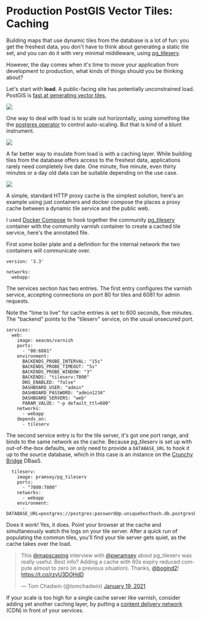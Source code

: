# Production PostGIS Vector Tiles: Caching

Building maps that use dynamic tiles from the database is a lot of fun: you get the freshest data, you don't have to think about generating a static tile set, and you can do it with very minimal middleware, using [pg_tileserv](https://info.crunchydata.com/blog/crunchy-spatial-tile-serving).

However, the day comes when it's time to move your application from development to production, what kinds of things should you be thinking about?

Let's start with **load**. A public-facing site has potentially unconstrained load. PostGIS is [fast at generating vector tiles](https://rmr.ninja/2020-11-19-waiting-for-postgis-3-1-mvt/), 

<img src="https://docs.google.com/drawings/d/e/2PACX-1vThk5xK5zEfmipUZNk1JHA3tpd667YRCudmL5qTNsKPZY3RQsIsw-veGm2JR1P3fY2p1rRITrcL6Ta0/pub?w=676&h=210" />

One way to deal with load is to scale out horizontally, using something like the [postgres operator](https://github.com/CrunchyData/postgres-operator) to control auto-scaling. But that is kind of a blunt instrument.

<img src="https://docs.google.com/drawings/d/e/2PACX-1vTkpaK1rsgbFQcFYmPd_thXwifkwlmIBH2AVJO_uLYsSo8fOHL0JgGwvixThNuwCddZrDX03sLwYBbw/pub?w=682&h=277" />

A far better way to insulate from load is with a caching layer. While building tiles from the database offers access to the freshest data, applications rarely need completely live date. One minute, five minute, even thirty minutes or a day old data can be suitable depending on the use case.

<img src="https://docs.google.com/drawings/d/e/2PACX-1vRjpBEKkpw2F1BgxTk34MqT9obfLVmq9xh9-kAOdjxPG7IolOclY0SkfPebZsGroHPdLwZLUSHmiIq0/pub?w=827&h=211" />

A simple, standard HTTP proxy cache is the simplest solution, here's an example using just containers and docker compose the places a proxy cache between a dynamic tile service and the public web.

I used [Docker Compose](https://docs.docker.com/compose/) to hook together the community [pg_tileserv](https://github.com/crunchydata/pg_tileserv) container with the community varnish container to create a cached tile service, here's the annotated file.

First some boiler plate and a definition for the internal network the two containers will communicate over.

```
version: '3.3'

networks:
  webapp:
```

The services section has two entries. The first entry configures the varnish service, accepting connections on port 80 for tiles and 6081 for admin requests. 

Note the "time to live" for cache entries is set to 600 seconds, five minutes. The "backend" points to the "tileserv" service, on the usual unsecured port.

```
services:
  web:
    image: eeacms/varnish
    ports:
      - "80:6081"
    environment:
      BACKENDS_PROBE_INTERVAL: "15s"
      BACKENDS_PROBE_TIMEOUT: "5s"
      BACKENDS_PROBE_WINDOW: "3"
      BACKENDS: "tileserv:7800"
      DNS_ENABLED: "false"
      DASHBOARD_USER: "admin"
      DASHBOARD_PASSWORD: "admin1234"
      DASHBOARD_SERVERS: "web"
      PARAM_VALUE: "-p default_ttl=600"
    networks:
      - webapp
    depends_on:
      - tileserv
```

The second service entry is for the tile server, it's got one port range, and binds to the same network as the cache. Because pg_tileserv is set up with out-of-the-box defaults, we only need to provide a `DATABASE_URL` to hook it up to the source database, which in this case is an instance on the [Crunchy Bridge](https://www.crunchydata.com/products/crunchy-bridge/) DBaaS.

```
  tileserv:
    image: pramsey/pg_tileserv
    ports:
      - "7800:7800"
    networks:
      - webapp
    environment:
      - DATABASE_URL=postgres://postgres:password@p.uniquehosthash.db.postgresbridge.com:5432/postgres
```

Does it work! Yes, it does. Point your browser at the cache and simultaneously watch the logs on your tile server. After a quick run of populating the common tiles, you'll find your tile server gets quiet, as the cache takes over the load.

<blockquote class="twitter-tweet"><p lang="en" dir="ltr">This <a href="https://twitter.com/MapScaping?ref_src=twsrc%5Etfw">@mapscaping</a> interview with <a href="https://twitter.com/pwramsey?ref_src=twsrc%5Etfw">@pwramsey</a> about pg_tileserv was really useful. Best info? Adding a cache with 60s expiry reduced compute almost to zero (in a previous situation). Thanks, <a href="https://twitter.com/bogind2?ref_src=twsrc%5Etfw">@bogind2</a>! <a href="https://t.co/rzyU3DOHdD">https://t.co/rzyU3DOHdD</a></p>&mdash; Tom Chadwin (@tomchadwin) <a href="https://twitter.com/tomchadwin/status/1351512779245674496?ref_src=twsrc%5Etfw">January 19, 2021</a></blockquote> <script async src="https://platform.twitter.com/widgets.js" charset="utf-8"></script> 

If your scale is too high for a single cache server like varnish, consider adding yet another caching layer, by putting a [content delivery network](https://en.wikipedia.org/wiki/Content_delivery_network) (CDN) in front of your services.


